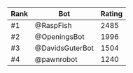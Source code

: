 Rank|Bot|Rating
---|---|---
#1|@RaspFish|2485
#2|@OpeningsBot|1996
#3|@DavidsGuterBot|1504
#4|@pawnrobot|1240
